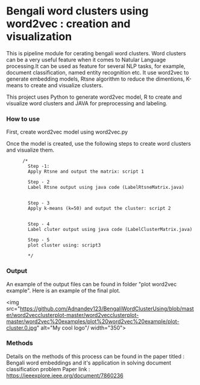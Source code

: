 Bengali word clusters using word2vec : creation and visualization
=======================================

This is pipeline module for cerating bengali word clusters. Word clusters can be a very useful feature when it comes to Natular Language processing.It can be used as feature for several NLP tasks, for example, document classification, named entity recognition etc. It use word2vec to generate embedding models, Rtsne algorithm to reduce the dimentions, K-means to create and visualize clusters.

This project uses Python to generate word2vec model, R to create and visualize word clusters and JAVA for preprocessing and labeling.

### How to use
First, create word2vec model using word2vec.py

Once the model is created, use the following steps to create word clusters and visualize them. 

          /*
            Step -1:
            Apply Rtsne and output the matrix: script 1

            Step - 2
            Label Rtsne output using java code (LabelRtsneMatrix.java)


            Step - 3
            Apply k-means (k=50) and output the cluster: script 2


            Step - 4
            Label cluter output using java code (LabelClusterMatrix.java)
            
            Step - 5
            plot cluster using: script3

            */
            

### Output

An example of the output files can be found in folder "plot word2vec example". Here is an example of the final plot.

<img src="https://github.com/Adnandev123/BengaliWordClusterUsing/blob/master/word2vecclusterplot-master/word2vecclusterplot-master/word2vec%20examples/plot%20word2vec%20example/plot-cluster.0.jpg" alt="My cool logo"/  width="350">



### Methods

Details on the methods of this process can be found in the paper titled : Bengali word embeddings and it's application in solving document classification problem Paper link : <https://ieeexplore.ieee.org/document/7860236>
